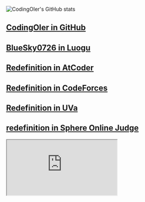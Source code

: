![CodingOIer's GitHub stats](https://github-readme-stats.vercel.app/api?username=CodingOIer)

## [CodingOIer in GitHub](https://github.com/CodingOIer)
## [BlueSky0726 in Luogu](https://www.luogu.com.cn/user/754324)
## [Redefinition in AtCoder](https://atcoder.jp/users/Redefinition)
## [Redefinition in CodeForces](https://codeforces.com/profile/Redefinition)
## [Redefinition in UVa](https://onlinejudge.org/index.php?option=com_comprofiler&Itemid=3)
## [redefinition in Sphere Online Judge](https://www.spoj.com/users/redefinition/)

<iframe src="https://www.luogu.com.cn/blog/CodingOIer"></ifraem>
